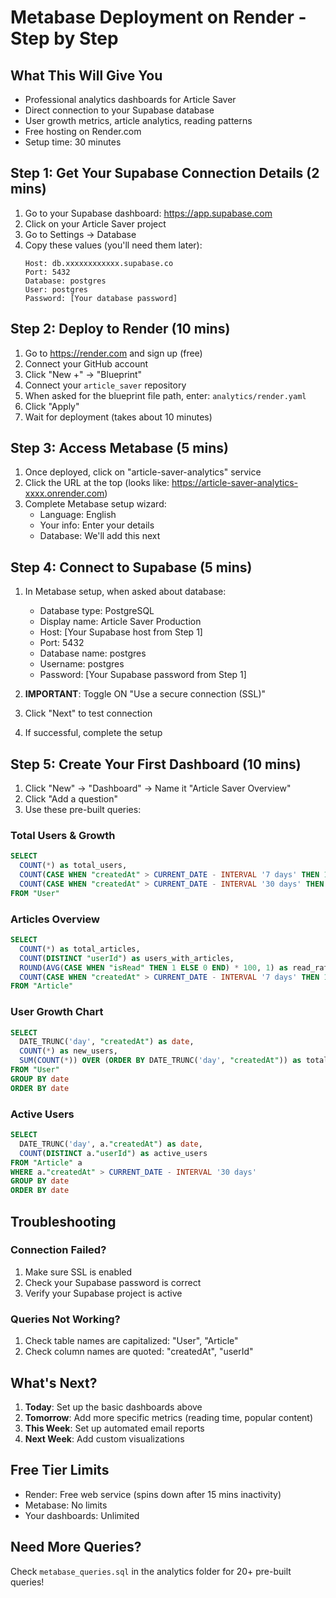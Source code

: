 # Metabase Deployment on Render - Step by Step

## What This Will Give You
- Professional analytics dashboards for Article Saver
- Direct connection to your Supabase database
- User growth metrics, article analytics, reading patterns
- Free hosting on Render.com
- Setup time: 30 minutes

## Step 1: Get Your Supabase Connection Details (2 mins)

1. Go to your Supabase dashboard: https://app.supabase.com
2. Click on your Article Saver project
3. Go to Settings → Database
4. Copy these values (you'll need them later):
   ```
   Host: db.xxxxxxxxxxxx.supabase.co
   Port: 5432
   Database: postgres
   User: postgres
   Password: [Your database password]
   ```

## Step 2: Deploy to Render (10 mins)

1. Go to https://render.com and sign up (free)
2. Connect your GitHub account
3. Click "New +" → "Blueprint"
4. Connect your `article_saver` repository
5. When asked for the blueprint file path, enter: `analytics/render.yaml`
6. Click "Apply"
7. Wait for deployment (takes about 10 minutes)

## Step 3: Access Metabase (5 mins)

1. Once deployed, click on "article-saver-analytics" service
2. Click the URL at the top (looks like: https://article-saver-analytics-xxxx.onrender.com)
3. Complete Metabase setup wizard:
   - Language: English
   - Your info: Enter your details
   - Database: We'll add this next

## Step 4: Connect to Supabase (5 mins)

1. In Metabase setup, when asked about database:
   - Database type: PostgreSQL
   - Display name: Article Saver Production
   - Host: [Your Supabase host from Step 1]
   - Port: 5432
   - Database name: postgres
   - Username: postgres
   - Password: [Your Supabase password from Step 1]
   
2. **IMPORTANT**: Toggle ON "Use a secure connection (SSL)"
3. Click "Next" to test connection
4. If successful, complete the setup

## Step 5: Create Your First Dashboard (10 mins)

1. Click "New" → "Dashboard" → Name it "Article Saver Overview"
2. Click "Add a question"
3. Use these pre-built queries:

### Total Users & Growth
```sql
SELECT 
  COUNT(*) as total_users,
  COUNT(CASE WHEN "createdAt" > CURRENT_DATE - INTERVAL '7 days' THEN 1 END) as new_this_week,
  COUNT(CASE WHEN "createdAt" > CURRENT_DATE - INTERVAL '30 days' THEN 1 END) as new_this_month
FROM "User"
```

### Articles Overview
```sql
SELECT 
  COUNT(*) as total_articles,
  COUNT(DISTINCT "userId") as users_with_articles,
  ROUND(AVG(CASE WHEN "isRead" THEN 1 ELSE 0 END) * 100, 1) as read_rate,
  COUNT(CASE WHEN "createdAt" > CURRENT_DATE - INTERVAL '7 days' THEN 1 END) as new_this_week
FROM "Article"
```

### User Growth Chart
```sql
SELECT 
  DATE_TRUNC('day', "createdAt") as date,
  COUNT(*) as new_users,
  SUM(COUNT(*)) OVER (ORDER BY DATE_TRUNC('day', "createdAt")) as total_users
FROM "User"
GROUP BY date
ORDER BY date
```

### Active Users
```sql
SELECT 
  DATE_TRUNC('day', a."createdAt") as date,
  COUNT(DISTINCT a."userId") as active_users
FROM "Article" a
WHERE a."createdAt" > CURRENT_DATE - INTERVAL '30 days'
GROUP BY date
ORDER BY date
```

## Troubleshooting

### Connection Failed?
1. Make sure SSL is enabled
2. Check your Supabase password is correct
3. Verify your Supabase project is active

### Queries Not Working?
1. Check table names are capitalized: "User", "Article"
2. Check column names are quoted: "createdAt", "userId"

## What's Next?

1. **Today**: Set up the basic dashboards above
2. **Tomorrow**: Add more specific metrics (reading time, popular content)
3. **This Week**: Set up automated email reports
4. **Next Week**: Add custom visualizations

## Free Tier Limits
- Render: Free web service (spins down after 15 mins inactivity)
- Metabase: No limits
- Your dashboards: Unlimited

## Need More Queries?
Check `metabase_queries.sql` in the analytics folder for 20+ pre-built queries!